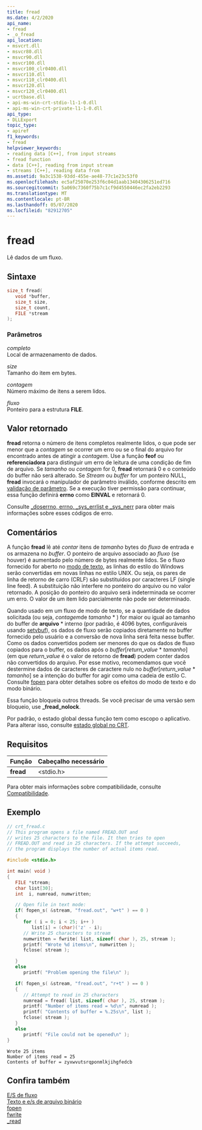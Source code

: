 ```yaml
---
title: fread
ms.date: 4/2/2020
api_name:
- fread
- _o_fread
api_location:
- msvcrt.dll
- msvcr80.dll
- msvcr90.dll
- msvcr100.dll
- msvcr100_clr0400.dll
- msvcr110.dll
- msvcr110_clr0400.dll
- msvcr120.dll
- msvcr120_clr0400.dll
- ucrtbase.dll
- api-ms-win-crt-stdio-l1-1-0.dll
- api-ms-win-crt-private-l1-1-0.dll
api_type:
- DLLExport
topic_type:
- apiref
f1_keywords:
- fread
helpviewer_keywords:
- reading data [C++], from input streams
- fread function
- data [C++], reading from input stream
- streams [C++], reading data from
ms.assetid: 9a3c1538-93dd-455e-ae48-77c1e23c53f0
ms.openlocfilehash: ec5af25070e253f6c04d1aab13404306251ed716
ms.sourcegitcommit: 5a069c7360f75b7c1cf9d4550446ec2fa2eb2293
ms.translationtype: MT
ms.contentlocale: pt-BR
ms.lasthandoff: 05/07/2020
ms.locfileid: "82912705"
---
```

# <a name="fread"></a>fread

Lê dados de um fluxo.

## <a name="syntax"></a>Sintaxe

```C
size_t fread(
   void *buffer,
   size_t size,
   size_t count,
   FILE *stream
);
```

### <a name="parameters"></a>Parâmetros

*completo*<br/>
Local de armazenamento de dados.

*size*<br/>
Tamanho do item em bytes.

*contagem*<br/>
Número máximo de itens a serem lidos.

*fluxo*<br/>
Ponteiro para a estrutura **FILE**.

## <a name="return-value"></a>Valor retornado

**fread** retorna o número de itens completos realmente lidos, o que pode ser menor que a *contagem* se ocorrer um erro ou se o final do arquivo for encontrado antes de atingir a *contagem*. Use a função **feof** ou **referenciadora** para distinguir um erro de leitura de uma condição de fim de arquivo. Se *tamanho* ou *contagem* for 0, **fread** retornará 0 e o conteúdo do buffer não será alterado. Se *Stream* ou *buffer* for um ponteiro NULL, **fread** invocará o manipulador de parâmetro inválido, conforme descrito em [validação de parâmetro](../../c-runtime-library/parameter-validation.md). Se a execução tiver permissão para continuar, essa função definirá **errno** como **EINVAL** e retornará 0.

Consulte [ \_doserrno, errno, \_sys\_errlist e \_sys\_nerr](../../c-runtime-library/errno-doserrno-sys-errlist-and-sys-nerr.md) para obter mais informações sobre esses códigos de erro.

## <a name="remarks"></a>Comentários

A função **fread** lê até *contar* itens de *tamanho* bytes do *fluxo* de entrada e os armazena no *buffer*. O ponteiro de arquivo associado ao *fluxo* (se houver) é aumentado pelo número de bytes realmente lidos. Se o fluxo fornecido for aberto no [modo de texto](../../c-runtime-library/text-and-binary-mode-file-i-o.md), as linhas do estilo do Windows serão convertidas em novas linhas no estilo UNIX. Ou seja, os pares de linha de retorno de carro (CRLF) são substituídos por caracteres LF (single line feed). A substituição não interfere no ponteiro do arquivo ou no valor retornado. A posição do ponteiro do arquivo será indeterminada se ocorrer um erro. O valor de um item lido parcialmente não pode ser determinado.

Quando usado em um fluxo de modo de texto, se a quantidade de dados solicitada (ou seja, *contagem*de *tamanho* \* ) for maior ou igual ao tamanho do buffer de **arquivo** \* interno (por padrão, é 4096 bytes, configuráveis usando [setvbuf](../../c-runtime-library/reference/setvbuf.md)), os dados de fluxo serão copiados diretamente no buffer fornecido pelo usuário e a conversão de nova linha será feita nesse buffer. Como os dados convertidos podem ser menores do que os dados de fluxo copiados para o buffer, os dados após o *buffer*\[*return_value* \* *tamanho*] (em que *return_value* é o valor de retorno de **fread**) podem conter dados não convertidos do arquivo. Por esse motivo, recomendamos que você destermine dados de caracteres de caractere nulo no *buffer*\[*return_value* \* *tamanho*] se a intenção do buffer for agir como uma cadeia de estilo C. Consulte [fopen](fopen-wfopen.md) para obter detalhes sobre os efeitos do modo de texto e do modo binário.

Essa função bloqueia outros threads. Se você precisar de uma versão sem bloqueio, use **_fread_nolock**.

Por padrão, o estado global dessa função tem como escopo o aplicativo. Para alterar isso, consulte [estado global no CRT](../global-state.md).

## <a name="requirements"></a>Requisitos

|Função|Cabeçalho necessário|
|--------------|---------------------|
|**fread**|\<stdio.h>|

Para obter mais informações sobre compatibilidade, consulte [Compatibilidade](../../c-runtime-library/compatibility.md).

## <a name="example"></a>Exemplo

```C
// crt_fread.c
// This program opens a file named FREAD.OUT and
// writes 25 characters to the file. It then tries to open
// FREAD.OUT and read in 25 characters. If the attempt succeeds,
// the program displays the number of actual items read.

#include <stdio.h>

int main( void )
{
   FILE *stream;
   char list[30];
   int  i, numread, numwritten;

   // Open file in text mode:
   if( fopen_s( &stream, "fread.out", "w+t" ) == 0 )
   {
      for ( i = 0; i < 25; i++ )
         list[i] = (char)('z' - i);
      // Write 25 characters to stream
      numwritten = fwrite( list, sizeof( char ), 25, stream );
      printf( "Wrote %d items\n", numwritten );
      fclose( stream );

   }
   else
      printf( "Problem opening the file\n" );

   if( fopen_s( &stream, "fread.out", "r+t" ) == 0 )
   {
      // Attempt to read in 25 characters
      numread = fread( list, sizeof( char ), 25, stream );
      printf( "Number of items read = %d\n", numread );
      printf( "Contents of buffer = %.25s\n", list );
      fclose( stream );
   }
   else
      printf( "File could not be opened\n" );
}
```

```Output
Wrote 25 items
Number of items read = 25
Contents of buffer = zyxwvutsrqponmlkjihgfedcb
```

## <a name="see-also"></a>Confira também

[E/S de fluxo](../../c-runtime-library/stream-i-o.md)<br/>
[Texto e e/s de arquivo binário](../../c-runtime-library/text-and-binary-mode-file-i-o.md)<br/>
[fopen](fopen-wfopen.md)<br/>
[fwrite](fwrite.md)<br/>
[_read](read.md)<br/>
